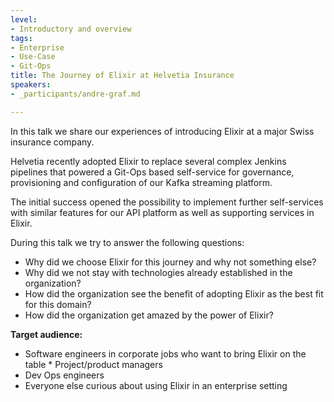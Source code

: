 ```yaml
---
level:
- Introductory and overview
tags:
- Enterprise
- Use-Case
- Git-Ops
title: The Journey of Elixir at Helvetia Insurance
speakers:
- _participants/andre-graf.md

---
```

In this talk we share our experiences of introducing Elixir at a major Swiss insurance company.

Helvetia recently adopted Elixir to replace several complex Jenkins pipelines that powered a Git-Ops based self-service for governance, provisioning and configuration of our Kafka streaming platform.

The initial success opened the possibility to implement further self-services with similar features for our API platform as well as supporting services in Elixir.

During this talk we try to answer the following questions:

* Why did we choose Elixir for this journey and why not something else?
* Why did we not stay with technologies already established in the organization?
* How did the organization see the benefit of adopting Elixir as the best fit for this domain?
* How did the organization get amazed by the power of Elixir?

**Target audience:**

* Software engineers in corporate jobs who want to bring Elixir on the table * Project/product managers
* Dev Ops engineers
* Everyone else curious about using Elixir in an enterprise setting
